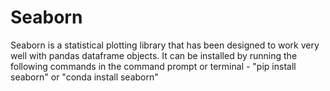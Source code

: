 # Seaborn
Seaborn is a statistical plotting library that has been designed to work very well with pandas dataframe objects.
It can be installed by running the following commands in the command prompt or terminal - "pip install seaborn" or "conda install seaborn"
